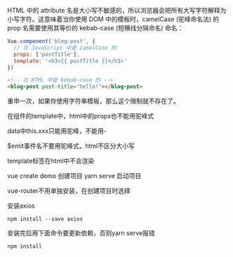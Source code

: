 HTML 中的 attribute 名是大小写不敏感的，所以浏览器会把所有大写字符解释为小写字符。这意味着当你使用 DOM 中的模板时，camelCase (驼峰命名法) 的 prop 名需要使用其等价的 kebab-case (短横线分隔命名) 命名：
```javascript
Vue.component('blog-post', {
  // 在 JavaScript 中是 camelCase 的
  props: ['postTitle'],
  template: '<h3>{{ postTitle }}</h3>'
})
```
```html
<!-- 在 HTML 中是 kebab-case 的 -->
<blog-post post-title="hello!"></blog-post>
```

重申一次，如果你使用字符串模板，那么这个限制就不存在了。

在组件的template中，html中的props也不能用驼峰式

data中this.xxx只能用驼峰，不能用-

$emit事件名不要用驼峰式，html不区分大小写

template标签在html中不会渲染

vue create demo 创建项目
yarn serve 启动项目

vue-router不用单独安装，在创建项目时选择


安装axios
```
npm install --save axios
```

安装完后用下面命令要更新依赖，否则yarn serve报错
```
npm install
```


